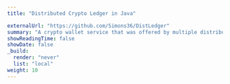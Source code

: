 ```yaml
---
title: "Distributed Crypto Ledger in Java"

externalUrl: "https://github.com/Simons36/DistLedger"
summary: "A crypto wallet service that was offered by multiple distributed servers that used the [Gossip Architecture](https://en.wikipedia.org/wiki/Gossip_protocol) to comunicate and maintain coherence between servers."
showReadingTime: false
showDate: false
_build:
  render: "never"
  list: "local"
weight: 10
---
```

